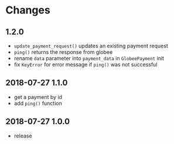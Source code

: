 # Changes

## 1.2.0
- `update_payment_request()` updates an existing payment request 
- `ping()` returns the response from globee
- rename `data` parameter into `payment_data` in `GlobeePayment` init
- fix `KeyError` for error message if `ping()` was not successful 


## 2018-07-27 1.1.0
- get a payment by id
- add `ping()` function

## 2018-07-27 1.0.0
- release